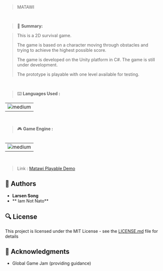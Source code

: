 > MATAWI

<br>


> 📝 **Summary:**

> This is a 2D survival game.
> 
>The game is based on a character moving through obstacles and trying to achieve the highest possible score.
>
>The game is developed on the Unity platform in C#.
>The game is still under development.
>
>The prototype is playable with one level available for testing.

<br>

> ⌨️ **Languages Used :**

<table>
  <tr>
    <td><img alt="medium" src="https://img.shields.io/badge/C%23-239120?style=for-the-badge&logo=c-sharp&logoColor=white"></td>
  </tr>
  <table>
 
 <br>

> 🎮 **Game Engine :**

<table>
  <tr>
 <td><img alt="medium" src="https://img.shields.io/badge/Unity-100000?style=for-the-badge&logo=unity&logoColor=white"></td>
  </tr>
  <table>
 
 <br>

> Link : <a href="larsensong.itch.io/matawi">Matawi Playable Demo</a>


## :blue_book: Authors
* **Larsen Song** 
* ** Iam Not Nato** 

## :mag: License

This project is licensed under the MIT License - see the [LICENSE.md](https://github.com/BennettDixon/holberton-system_engineering-devops/blob/master/LICENSE.md) file for details



## :mega: Acknowledgments

* Global Game Jam (providing guidance)
